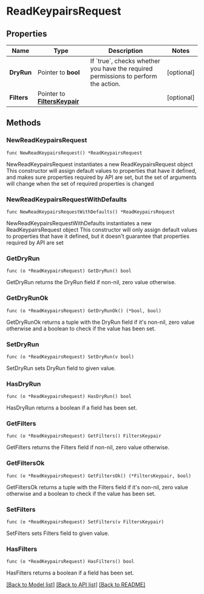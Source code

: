 # ReadKeypairsRequest

## Properties

Name | Type | Description | Notes
------------ | ------------- | ------------- | -------------
**DryRun** | Pointer to **bool** | If &#x60;true&#x60;, checks whether you have the required permissions to perform the action. | [optional] 
**Filters** | Pointer to [**FiltersKeypair**](FiltersKeypair.md) |  | [optional] 

## Methods

### NewReadKeypairsRequest

`func NewReadKeypairsRequest() *ReadKeypairsRequest`

NewReadKeypairsRequest instantiates a new ReadKeypairsRequest object
This constructor will assign default values to properties that have it defined,
and makes sure properties required by API are set, but the set of arguments
will change when the set of required properties is changed

### NewReadKeypairsRequestWithDefaults

`func NewReadKeypairsRequestWithDefaults() *ReadKeypairsRequest`

NewReadKeypairsRequestWithDefaults instantiates a new ReadKeypairsRequest object
This constructor will only assign default values to properties that have it defined,
but it doesn't guarantee that properties required by API are set

### GetDryRun

`func (o *ReadKeypairsRequest) GetDryRun() bool`

GetDryRun returns the DryRun field if non-nil, zero value otherwise.

### GetDryRunOk

`func (o *ReadKeypairsRequest) GetDryRunOk() (*bool, bool)`

GetDryRunOk returns a tuple with the DryRun field if it's non-nil, zero value otherwise
and a boolean to check if the value has been set.

### SetDryRun

`func (o *ReadKeypairsRequest) SetDryRun(v bool)`

SetDryRun sets DryRun field to given value.

### HasDryRun

`func (o *ReadKeypairsRequest) HasDryRun() bool`

HasDryRun returns a boolean if a field has been set.

### GetFilters

`func (o *ReadKeypairsRequest) GetFilters() FiltersKeypair`

GetFilters returns the Filters field if non-nil, zero value otherwise.

### GetFiltersOk

`func (o *ReadKeypairsRequest) GetFiltersOk() (*FiltersKeypair, bool)`

GetFiltersOk returns a tuple with the Filters field if it's non-nil, zero value otherwise
and a boolean to check if the value has been set.

### SetFilters

`func (o *ReadKeypairsRequest) SetFilters(v FiltersKeypair)`

SetFilters sets Filters field to given value.

### HasFilters

`func (o *ReadKeypairsRequest) HasFilters() bool`

HasFilters returns a boolean if a field has been set.


[[Back to Model list]](../README.md#documentation-for-models) [[Back to API list]](../README.md#documentation-for-api-endpoints) [[Back to README]](../README.md)


